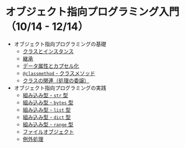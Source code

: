 # オブジェクト指向プログラミング入門（10/14 - 12/14）

* オブジェクト指向プログラミングの基礎
  + [クラスとインスタンス](01_class.md)
  + [継承](02_extends.md)
  + [データ属性とカプセル化](03_capsule.md)
  + [ `@classmethod` - クラスメソッド](04_method.md)
  + [クラスの関連（処理の委譲）](05_delegate.md)
* オブジェクト指向プログラミングの実践
  + [組み込み型 - `str` 型](21_str.md)
  + [組み込み型 - `bytes` 型](22_bytes.md)
  + [組み込み型 - `list` 型](23_list.md)
  + [組み込み型 - `dict` 型](24_dict.md)
  + [組み込み型 - `range` 型](25_range.md)
  + [ファイルオブジェクト](26_fileobject.md)
  + [例外処理](27_exception.md)
